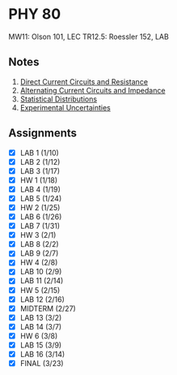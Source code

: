 # PHY 80
MW11: Olson 101, LEC
TR12.5: Roessler 152, LAB
## Notes
1. [Direct Current Circuits and Resistance](../notes/dc-circuit-analysis.md)
2. [Alternating Current Circuits and Impedance](../notes/ac-circuit-analysis.md)
1. [Statistical Distributions](../notes/statistical-distributions.md)
2. [Experimental Uncertainties](../notes/experimental-uncertainties.md)
## Assignments
- [x] LAB 1 (1/10)
- [x] LAB 2 (1/12)
- [x] LAB 3 (1/17)
- [x] HW 1 (1/18)
- [x] LAB 4 (1/19)
- [x] LAB 5 (1/24)
- [x] HW 2 (1/25)
- [x] LAB 6 (1/26)
- [x] LAB 7 (1/31)
- [x] HW 3 (2/1)
- [x] LAB 8 (2/2)
- [x] LAB 9 (2/7)
- [x] HW 4 (2/8)
- [x] LAB 10 (2/9)
- [x] LAB 11 (2/14)
- [x] HW 5 (2/15)
- [x] LAB 12 (2/16)
- [x] MIDTERM (2/27)
- [x] LAB 13 (3/2)
- [x] LAB 14 (3/7)
- [x] HW 6 (3/8)
- [x] LAB 15 (3/9)
- [x] LAB 16 (3/14)
- [x] FINAL (3/23) 